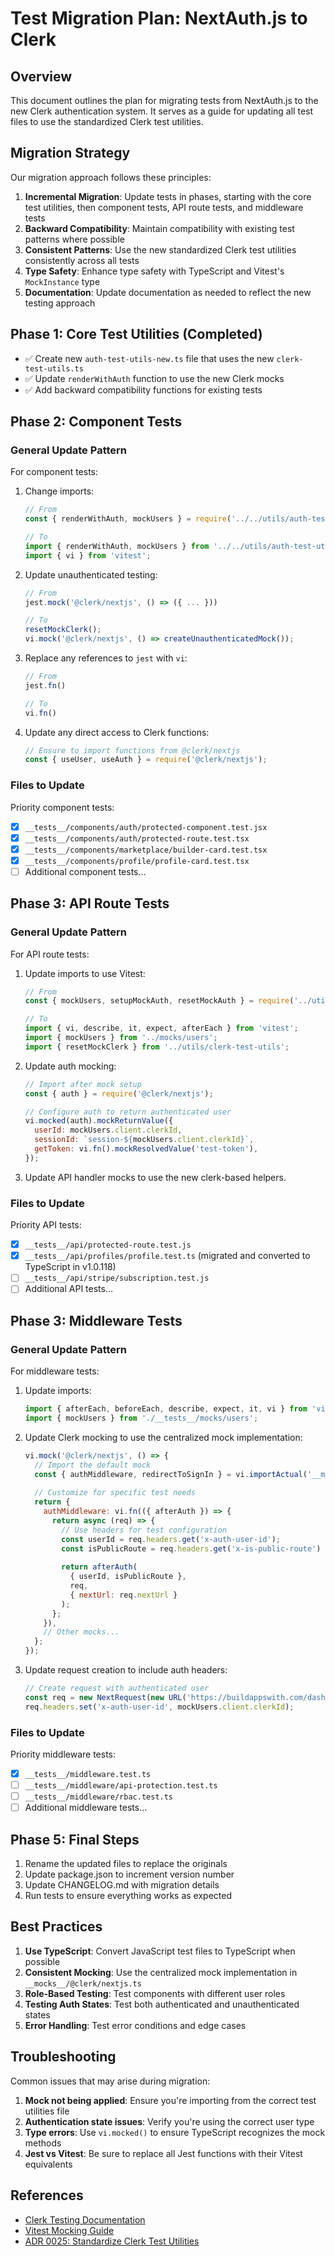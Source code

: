 # Test Migration Plan: NextAuth.js to Clerk

## Overview

This document outlines the plan for migrating tests from NextAuth.js to the new Clerk authentication system. It serves as a guide for updating all test files to use the standardized Clerk test utilities.

## Migration Strategy

Our migration approach follows these principles:

1. **Incremental Migration**: Update tests in phases, starting with the core test utilities, then component tests, API route tests, and middleware tests
2. **Backward Compatibility**: Maintain compatibility with existing test patterns where possible
3. **Consistent Patterns**: Use the new standardized Clerk test utilities consistently across all tests
4. **Type Safety**: Enhance type safety with TypeScript and Vitest's `MockInstance` type
5. **Documentation**: Update documentation as needed to reflect the new testing approach

## Phase 1: Core Test Utilities (Completed)

- ✅ Create new `auth-test-utils-new.ts` file that uses the new `clerk-test-utils.ts`
- ✅ Update `renderWithAuth` function to use the new Clerk mocks
- ✅ Add backward compatibility functions for existing tests

## Phase 2: Component Tests

### General Update Pattern

For component tests:

1. Change imports:
   ```javascript
   // From
   const { renderWithAuth, mockUsers } = require('../../utils/auth-test-utils')
   
   // To
   import { renderWithAuth, mockUsers } from '../../utils/auth-test-utils-new';
   import { vi } from 'vitest';
   ```

2. Update unauthenticated testing:
   ```javascript
   // From
   jest.mock('@clerk/nextjs', () => ({ ... }))
   
   // To
   resetMockClerk();
   vi.mock('@clerk/nextjs', () => createUnauthenticatedMock());
   ```

3. Replace any references to `jest` with `vi`:
   ```javascript
   // From
   jest.fn()
   
   // To
   vi.fn()
   ```

4. Update any direct access to Clerk functions:
   ```javascript
   // Ensure to import functions from @clerk/nextjs
   const { useUser, useAuth } = require('@clerk/nextjs');
   ```

### Files to Update

Priority component tests:

- [x] `__tests__/components/auth/protected-component.test.jsx`
- [x] `__tests__/components/auth/protected-route.test.tsx`
- [x] `__tests__/components/marketplace/builder-card.test.tsx`
- [x] `__tests__/components/profile/profile-card.test.tsx`
- [ ] Additional component tests...

## Phase 3: API Route Tests

### General Update Pattern

For API route tests:

1. Update imports to use Vitest:
   ```javascript
   // From
   const { mockUsers, setupMockAuth, resetMockAuth } = require('../utils/auth-test-utils')
   
   // To
   import { vi, describe, it, expect, afterEach } from 'vitest';
   import { mockUsers } from '../mocks/users';
   import { resetMockClerk } from '../utils/clerk-test-utils';
   ```

2. Update auth mocking:
   ```javascript
   // Import after mock setup
   const { auth } = require('@clerk/nextjs');
   
   // Configure auth to return authenticated user
   vi.mocked(auth).mockReturnValue({
     userId: mockUsers.client.clerkId,
     sessionId: `session-${mockUsers.client.clerkId}`,
     getToken: vi.fn().mockResolvedValue('test-token'),
   });
   ```

3. Update API handler mocks to use the new clerk-based helpers.

### Files to Update

Priority API tests:

- [x] `__tests__/api/protected-route.test.js`
- [x] `__tests__/api/profiles/profile.test.ts` (migrated and converted to TypeScript in v1.0.118)
- [ ] `__tests__/api/stripe/subscription.test.js`
- [ ] Additional API tests...

## Phase 3: Middleware Tests

### General Update Pattern

For middleware tests:

1. Update imports:
   ```javascript
   import { afterEach, beforeEach, describe, expect, it, vi } from 'vitest';
   import { mockUsers } from './__tests__/mocks/users';
   ```

2. Update Clerk mocking to use the centralized mock implementation:
   ```javascript
   vi.mock('@clerk/nextjs', () => {
     // Import the default mock
     const { authMiddleware, redirectToSignIn } = vi.importActual('__mocks__/@clerk/nextjs.ts');
     
     // Customize for specific test needs
     return {
       authMiddleware: vi.fn(({ afterAuth }) => {
         return async (req) => {
           // Use headers for test configuration
           const userId = req.headers.get('x-auth-user-id');
           const isPublicRoute = req.headers.get('x-is-public-route') === 'true';
           
           return afterAuth(
             { userId, isPublicRoute },
             req,
             { nextUrl: req.nextUrl }
           );
         };
       }),
       // Other mocks...
     };
   });
   ```

3. Update request creation to include auth headers:
   ```javascript
   // Create request with authenticated user
   const req = new NextRequest(new URL('https://buildappswith.com/dashboard'));
   req.headers.set('x-auth-user-id', mockUsers.client.clerkId);
   ```

### Files to Update

Priority middleware tests:

- [x] `__tests__/middleware.test.ts`
- [ ] `__tests__/middleware/api-protection.test.ts`
- [ ] `__tests__/middleware/rbac.test.ts`
- [ ] Additional middleware tests...

## Phase 5: Final Steps

1. Rename the updated files to replace the originals
2. Update package.json to increment version number
3. Update CHANGELOG.md with migration details
4. Run tests to ensure everything works as expected

## Best Practices

1. **Use TypeScript**: Convert JavaScript test files to TypeScript when possible
2. **Consistent Mocking**: Use the centralized mock implementation in `__mocks__/@clerk/nextjs.ts`
3. **Role-Based Testing**: Test components with different user roles
4. **Testing Auth States**: Test both authenticated and unauthenticated states
5. **Error Handling**: Test error conditions and edge cases

## Troubleshooting

Common issues that may arise during migration:

1. **Mock not being applied**: Ensure you're importing from the correct test utilities file
2. **Authentication state issues**: Verify you're using the correct user type
3. **Type errors**: Use `vi.mocked()` to ensure TypeScript recognizes the mock methods
4. **Jest vs Vitest**: Be sure to replace all Jest functions with their Vitest equivalents

## References

- [Clerk Testing Documentation](https://clerk.com/docs/testing/testing-overview)
- [Vitest Mocking Guide](https://vitest.dev/guide/mocking.html)
- [ADR 0025: Standardize Clerk Test Utilities](/docs/architecture/decisions/0025-standardize-clerk-test-utilities.md)
